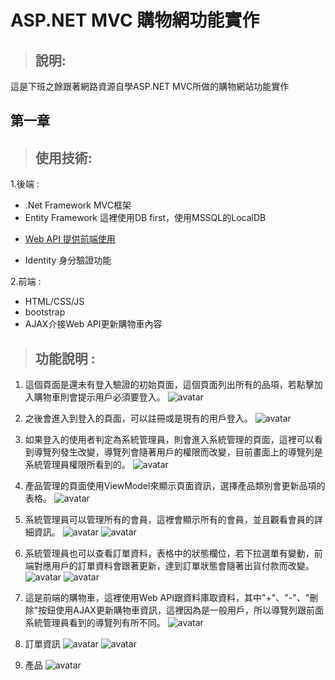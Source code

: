 ASP.NET MVC 購物網功能實作
=======================
> ## 說明:
這是下班之餘跟著網路資源自學ASP.NET MVC所做的購物網站功能實作

<h2 id="First">第一章</h2>

> ## 使用技術:
1.後端 :
* .Net Framework MVC框架
* Entity Framework 這裡使用DB first，使用MSSQL的LocalDB
- [Web API 提供前端使用](#第一章)
* Identity 身分驗證功能

2.前端 :
* HTML/CSS/JS
* bootstrap
* AJAX介接Web API更新購物車內容

> ## 功能說明 :
1. 這個頁面是還未有登入驗證的初始頁面，這個頁面列出所有的品項，若點擊加入購物車則會提示用戶必須要登入。
![avatar](https://i.imgur.com/TebqcSP.png)

2. 之後會進入到登入的頁面，可以註冊或是現有的用戶登入。
![avatar](https://i.imgur.com/FLHFJhZ.png)

3. 如果登入的使用者判定為系統管理員，則會進入系統管理的頁面，這裡可以看到導覽列發生改變，導覽列會隨著用戶的權限而改變，目前畫面上的導覽列是系統管理員權限所看到的。
![avatar](https://i.imgur.com/3bMUt3U.png)

4. 產品管理的頁面使用ViewModel來顯示頁面資訊，選擇產品類別會更新品項的表格。
![avatar](https://i.imgur.com/2PslxWY.png)

5. 系統管理員可以管理所有的會員，這裡會顯示所有的會員，並且觀看會員的詳細資訊。
![avatar](https://i.imgur.com/qOzX51g.png)
![avatar](https://i.imgur.com/X23ZIc2.png)

6. 系統管理員也可以查看訂單資料，表格中的狀態欄位，若下拉選單有變動，前端對應用戶的訂單資料會跟著更新，達到訂單狀態會隨著出貨付款而改變。
![avatar](https://i.imgur.com/ZRGxjPP.png)
![avatar](https://i.imgur.com/FxmoZk6.png)

7. 這是前端的購物車，這裡使用Web API跟資料庫取資料，其中"+"、"-"、"刪除"按鈕使用AJAX更新購物車資訊，這裡因為是一般用戶，所以導覽列跟前面系統管理員看到的導覽列有所不同。
![avatar](https://i.imgur.com/tny3d2P.png)

8. 訂單資訊
![avatar](https://i.imgur.com/ZyBihsW.png)
![avatar](https://i.imgur.com/3LMEO0h.png)

9. 產品
![avatar](https://i.imgur.com/qhyvxR3.png)


